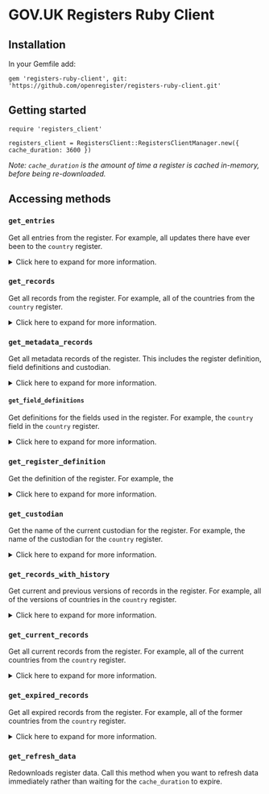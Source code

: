 # GOV.UK Registers Ruby Client

## Installation
In your Gemfile add:
```
gem 'registers-ruby-client', git: 'https://github.com/openregister/registers-ruby-client.git'
```
## Getting started 

```
require 'registers_client'

registers_client = RegistersClient::RegistersClientManager.new({ cache_duration: 3600 })
```

_Note: `cache_duration`  is the amount of time a register is cached in-memory, before being re-downloaded._

## Accessing methods 

### `get_entries`

Get all entries from the register. For example, all updates there have ever been to the `country` register.

<details>
<summary>
Click here to expand for more information.
</summary>

 
Example usage:

```

register_data = registers_client.get_register 'country', 'beta'

register_data.get_entries.first[:item]

```

Expected output:

```

{"citizen-names"=>"Soviet citizen", "country"=>"SU", "end-date"=>"1991-12-25", "name"=>"USSR", "official-name"=>"Union of Soviet Socialist Republics"}

```
</details>

### `get_records`

Get all records from the register. For example, all of the countries from the `country` register.

<details>
<summary>
Click here to expand for more information.
</summary>

Example usage:

```

register_data = registers_client.get_register 'country', 'beta'

register_data.get_records.first[:item]

```

Expected output:

```

{"citizen-names"=>"Soviet citizen", "country"=>"SU", "end-date"=>"1991-12-25", "name"=>"USSR", "official-name"=>"Union of Soviet Socialist Republics"}

```

</details>

### `get_metadata_records`

Get all metadata records of the register. This includes the register definition, field definitions and custodian. 

<details>
<summary>
Click here to expand for more information.
</summary>

Example usage:

```

register_data = registers_client.get_register 'country', 'beta'

register_data.get_metadata_records.first[:item]

```

Expected output:

```

{"name"=>"country"}

```
</details>

#### `get_field_definitions`

Get definitions for the fields used in the register. For example, the `country` field in the `country` register.

<details>
<summary>
Click here to expand for more information.
</summary>

Example usage:

```

register_data = registers_client.get_register 'country', 'beta'

register_data.get_field_definitions.first[:item]

```

Expected output:

```

{"cardinality"=>"1", "datatype"=>"string", "field"=>"country", "phase"=>"beta", "register"=>"country", "text"=>"The country's 2-letter ISO 3166-2 alpha2 code."}

```

</details>

### `get_register_definition`

Get the definition of the register. For example, the 

<details>
<summary>
Click here to expand for more information.
</summary>

Example usage:

```

register_data = registers_client.get_register 'country', 'beta'

register_data.get_register_definition.to_json

```

Expected output:

```

{"key":"register:country","entry_number":229,"timestamp":"2016-08-04T14:45:41Z","hash":"sha-256:610bde42d3ae2ed3dd829263fe461542742a10ca33865d96d31ae043b242c300","item":{"fields":["country","name","official-name","citizen-names","start-date","end-date"],"phase":"beta","register":"country","registry":"foreign-commonwealth-office","text":"British English-language names and descriptive terms for countries"}}

```

</details>

### `get_custodian`

Get the name of the current custodian for the register. For example, the name of the custodian for the `country` register.

<details>
<summary>
Click here to expand for more information.
</summary>

Example usage:

```

register_data = registers_client.get_register 'country', 'beta'

register_data.get_custodian[:item]['custodian']

```

Expected output:

```

David de Silva

```

</details>

### `get_records_with_history`

Get current and previous versions of records in the register. For example, all of the versions of countries in the `country` register. 

<details>
<summary>
Click here to expand for more information.
</summary>

Example usage:

```

register_data = registers_client.get_register 'country', 'beta'

germany = register_data.get_records_with_history.find { |r|  r[:key] == 'DE'  }
puts germany.to_json

```

Expected output:

```

{"key":"DE","records":[{"key":"DE","entry_number":234,"timestamp":"2016-04-05T13:23:05Z","hash":"sha-256:e03f97c2806206cdc2cc0f393d09b18a28c6f3e6218fc8c6f3aa2fdd7ef9d625","item":{"citizen-names":"West German","country":"DE","end-date":"1990-10-02","name":"West Germany","official-name":"Federal Republic of Germany"}},{"key":"DE","entry_number":303,"timestamp":"2016-04-05T13:23:05Z","hash":"sha-256:747dbb718cb9f9799852e7bf698c499e6b83fb1a46ec06dbd6087f35c1e955cc","item":{"citizen-names":"German","country":"DE","name":"Germany","official-name":"The Federal Republic of Germany","start-date":"1990-10-03"}}]}

```

</details>

### `get_current_records`

Get all current records from the register. For example, all of the current countries from the `country` register. 

<details>
<summary>
Click here to expand for more information.
</summary>

Example usage:

```

register_data = registers_client.get_register 'country', 'beta'

register_data.get_current_records.first[:item]

```

Expected output:

```

{"citizen-names"=>"German", "country"=>"DE", "name"=>"Germany", "official-name"=>"The Federal Republic of Germany", "start-date"=>"1990-10-03"}

```

</details>

### `get_expired_records`

Get all expired records from the register. For example, all of the former countries from the `country` register.

<details>
<summary>
Click here to expand for more information.
</summary>

Example usage:

```

register_data = registers_client.get_register 'country', 'beta'

register_data.get_expired_records.first[:item]

```

Expected output:

```

{"citizen-names"=>"Soviet citizen", "country"=>"SU", "end-date"=>"1991-12-25", "name"=>"USSR", "official-name"=>"Union of Soviet Socialist Republics"}

```

</details>

### `get_refresh_data`

Redownloads register data. Call this method when you want to refresh data immediately rather than waiting for the `cache_duration` to expire.






